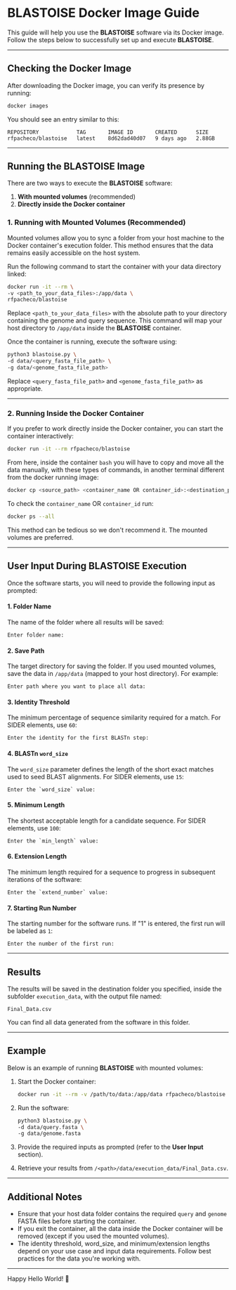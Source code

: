 # BLASTOISE Docker Image Guide

This guide will help you use the **BLASTOISE** software via its Docker image. Follow the steps below to successfully set up and execute **BLASTOISE**.

---

## Checking the Docker Image

After downloading the Docker image, you can verify its presence by running:

```bash
docker images
```

You should see an entry similar to this:

```text
REPOSITORY            TAG       IMAGE ID       CREATED      SIZE
rfpacheco/blastoise   latest    8d62dad40d07   9 days ago   2.88GB
```

---

## Running the BLASTOISE Image

There are two ways to execute the **BLASTOISE** software:

1. **With mounted volumes** (recommended)  
2. **Directly inside the Docker container**

### 1. Running with Mounted Volumes (Recommended)

Mounted volumes allow you to sync a folder from your host machine to the Docker container's execution folder. This method ensures that the data remains easily accessible on the host system.

Run the following command to start the container with your data directory linked:

```bash
docker run -it --rm \
-v <path_to_your_data_files>:/app/data \
rfpacheco/blastoise
```

Replace `<path_to_your_data_files>` with the absolute path to your directory containing the genome and query sequence. This command will map your host directory to `/app/data` inside the **BLASTOISE** container.

Once the container is running, execute the software using:

```bash
python3 blastoise.py \
-d data/<query_fasta_file_path> \
-g data/<genome_fasta_file_path>
```

Replace `<query_fasta_file_path>` and `<genome_fasta_file_path>` as appropriate.

---

### 2. Running Inside the Docker Container

If you prefer to work directly inside the Docker container, you can start the container interactively:

```bash
docker run -it --rm rfpacheco/blastoise
```

From here, inside the container `bash` you will have to copy and move all the data manually, with these types of commands, in another terminal different from the docker running image:

```bash
docker cp <source_path> <container_name OR container_id>:<destination_path>
```

To check the `container_name` OR `container_id` run:
```bash
docker ps --all
```

This method can be tedious so we don't recommend it. The mounted volumes are preferred.


---

## User Input During BLASTOISE Execution

Once the software starts, you will need to provide the following input as prompted:

#### 1. **Folder Name**
The name of the folder where all results will be saved:
```text
Enter folder name:
```

#### 2. **Save Path**
The target directory for saving the folder. If you used mounted volumes, save the data in `/app/data` (mapped to your host directory). For example:
```text
Enter path where you want to place all data:
```

#### 3. **Identity Threshold**
The minimum percentage of sequence similarity required for a match. For SIDER elements, use `60`:
```text
Enter the identity for the first BLASTn step: 
```

#### 4. **BLASTn `word_size`**
The `word_size` parameter defines the length of the short exact matches used to seed BLAST alignments. For SIDER elements, use `15`:
```text
Enter the `word_size` value:
```

#### 5. **Minimum Length**
The shortest acceptable length for a candidate sequence. For SIDER elements, use `100`:
```text 
Enter the `min_length` value:
```

#### 6. **Extension Length**
The minimum length required for a sequence to progress in subsequent iterations of the software:
```text 
Enter the `extend_number` value:
```

#### 7. **Starting Run Number**
The starting number for the software runs. If "1" is entered, the first run will be labeled as `1`:
```text 
Enter the number of the first run:
```

---

## Results

The results will be saved in the destination folder you specified, inside the subfolder `execution_data`, with the output file named:

```text
Final_Data.csv
```

You can find all data generated from the software in this folder.

---

## Example

Below is an example of running **BLASTOISE** with mounted volumes:

1. Start the Docker container:
    ```bash
    docker run -it --rm -v /path/to/data:/app/data rfpacheco/blastoise
    ```

2. Run the software:
    ```bash
    python3 blastoise.py \
    -d data/query.fasta \
    -g data/genome.fasta
    ```

3. Provide the required inputs as prompted (refer to the **User Input** section).

4. Retrieve your results from `/<path>/data/execution_data/Final_Data.csv`.

---

## Additional Notes

- Ensure that your host data folder contains the required `query` and `genome` FASTA files before starting the container.
- If you exit the container, all the data inside the Docker container will be removed (except if you used the mounted volumes).
- The identity threshold, word_size, and minimum/extension lengths depend on your use case and input data requirements. Follow best practices for the data you're working with.

---

Happy Hello World! 🎉